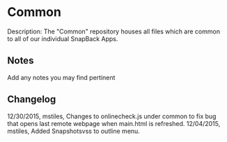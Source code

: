 Common
===========
Description: The "Common" repository houses all files which are common to all of our individual SnapBack Apps.

Notes
----
Add any notes you may find pertinent 

Changelog
----
12/30/2015, mstiles, Changes to onlinecheck.js under common to fix bug that opens last remote webpage when main.html is refreshed.
12/04/2015, mstiles, Added Snapshotsvss to outline menu.